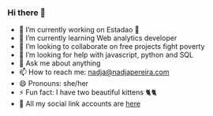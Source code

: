 ### Hi there 👋
- 🔭 I’m currently working on Estadao 💙
- 🌱 I’m currently learning Web analytics developer
- 👯 I’m looking to collaborate on free projects fight poverty
- 🤔 I’m looking for help with javascript, python and SQL
- 💬 Ask me about anything
- 📫 How to reach me: nadja@nadjapereira.com
- 😄 Pronouns: she/her
- ⚡ Fun fact: I have two beautiful kittens 🐈🐈
- 📱 All my social link accounts are <a href="https://about.me/nadjapereira"> here</a>
